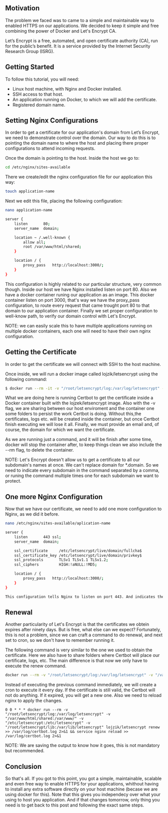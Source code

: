 ## Motivation

The problem we faced was to came to a simple and maintainable way to enabled HTTPS on our applications. We decided to keep it simple and free combining the power of Docker and Let's Encrypt CA.

Let’s Encrypt is a free, automated, and open certificate authority (CA), run for the public’s benefit. It is a service provided by the Internet Security Research Group (ISRG).

## Getting Started

To follow this tutorial, you will need:

- Linux host machine, with Nginx and Docker installed.
- SSH access to that host.
- An application running on Docker, to which we will add the certificate.
- Registered domain name.

## Setting Nginx Configurations

In order to get a certificate for our application's domain from Let’s Encrypt, we need to demonstrate control over the domain. Our way to do this is to pointing the domain name to where the host and placing there proper configurations to attend incoming requests.

Once the domain is pointing to the host. Inside the host we go to:

```bash
cd /etc/nginx/sites-available
```

There we create/edit the nginx configuration file for our application this way:

```bash 
touch application-name
```

Next we edit this file, placing the following configuration:

```bash
nano application-name

server {
    listen       80;
    server_name  domain;

    location ~ /.well-known {
        allow all;
        root /var/www/html/shared;
    }

    location / {
        proxy_pass   http://localhost:3000/;
    }
}
```

This configuration is highly related to our particular structure, very common though. Inside our host we have Nginx installed listen on port 80. Also we have a docker container runing our application as an image. This docker container listen on port 3000, that's way we have the proxy_pass configuration, to route every request that came trought port 80 to that domain to our application container. Finally we set proper configuration to well-know path, to verify our domain control with Let's Encrypt.

NOTE: we can easily scale this to have multiple applications running on multiple docker containers, each one will need to have their own nginx configuration.

## Getting the Certificate

In order to get the certificate we will connect with SSH to the host machine.

Once inside, we will run a docker image called lojzik/letsencrypt using the following command:

```bash
$ docker run --rm -it -v "/root/letsencrypt/log:/var/log/letsencrypt" -v "/var/www/html/shared:/var/www/" -v "/etc/letsencrypt:/etc/letsencrypt" -v "/root/letsencrypt/lib:/var/lib/letsencrypt" lojzik/letsencrypt certonly --webroot --webroot-path /var/www --email EMAIL -d domain
```

What we are doing here is running Certbot to get the certificate inside a Docker container built with the lojzek/letsencrypt image. Also with the -v flag, we are sharing between our host enviroment and the container one some folders to persist the work Certbot is doing. Without this,the certificates, logs etc. will be created inside the container, but once Certbot finish executing we will lose it all. Finally, we must provide an email and, of course, the domain for which we want the certificate.

As we are running just a command, and it will be finish after some time, docker will stop the container after, to keep things clean we also include the --rm flag, to delete the container.

NOTE: Let's Encrypt doesn't allow us to get a certificate to all our subdomain's names at once. We can't replace domain for *.domain. So we need to indicate every subdomain in the command separated by a comma, or runing the command multiple times one for each subdomain we want to protect.

## One more Nginx Configuration

Now that we have our certificate, we need to add one more configuration to Nginx, as we did it before.

```bash
nano /etc/nginx/sites-available/aplication-name
```

```bash
server {
    listen       443 ssl;
    server_name  domain;

    ssl_certificate     /etc/letsencrypt/live/domain/fullcha$
    ssl_certificate_key /etc/letsencrypt/live/domain/privkey$
    ssl_protocols       TLSv1 TLSv1.1 TLSv1.2;
    ssl_ciphers         HIGH:!aNULL:!MD5;

    location / {
        proxy_pass   http://localhost:3000/;
    }
}

This configuration tells Nginx to listen on port 443. And indicates the path to the certificate we just got by running the previous command. We also need to add the proxy_pass configuration for the same reason we do before.

```

## Renewal

Another particularity of Let's Encrypt is that the certificates we obtein expires after ninety days. But is free, what else can we expect? Fortunately, this is not a problem, since we can craft a command to do renewal, and next set to cron, so we don't have to remember running it.

The following command is very similar to the one we used to obtain the certificate. Here we also have to share folders where Certbot will place our certificate, logs, etc. The main difference is that now we only have to execute the renew command.

```bash
docker run --rm -v "/root/letsencrypt/log:/var/log/letsencrypt" -v "/var/www/html/shared:/var/www/" -v "/etc/letsencrypt:/etc/letsencrypt" -v "/root/letsencrypt/lib:/var/lib/letsencrypt" lojzik/letsencrypt renew
```

Instead of executing the previous command immediately, we will create a cron to execute it every day. If the certificate is still valid, the Certbot will not do anything. If it expired, you will get a new one. Also we need to reload nginx to apply the changes.

```
0 0 * * * docker run --rm -v "/root/letsencrypt/log:/var/log/letsencrypt" -v "/var/www/html/shared:/var/www/" -v "/etc/letsencrypt:/etc/letsencrypt" -v "/root/letsencrypt/lib:/var/lib/letsencrypt" lojzik/letsencrypt renew >> /var/log/certbot.log 2>&1 && service nginx reload >> /var/log/certbot.log 2>&1
```

NOTE: We are saving the output to know how it goes, this is not mandatory but recommended.

## Conclusion

So that's all. If you got to this point, you got a simple, maintainable, scalable and even free way to enable HTTPS for your applications, whithout having to install any extra software directly on your host machine (becase we are using docker for this). Note that this gives you independecy over what your using to host you application. And if that changes tomorrow, only thing you need is to get back to this post and following the exact same steps.